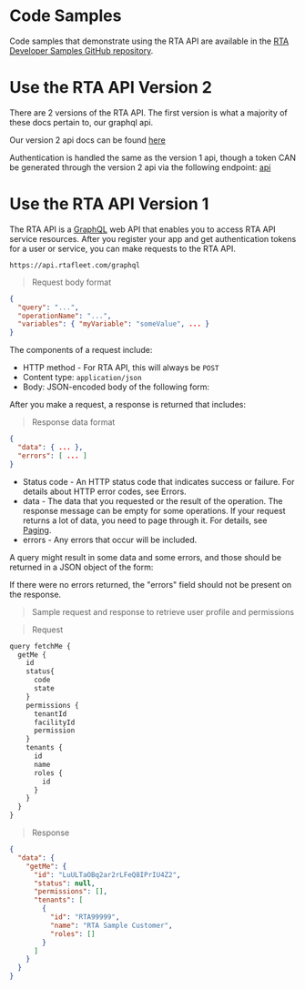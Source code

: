 # Code Samples

Code samples that demonstrate using the RTA API are available in the [RTA Developer Samples GitHub repository](https://github.com/rtafleet/developer-samples).

# Use the RTA API Version 2
There are 2 versions of the RTA API.  The first version is what a majority of these docs pertain to, our graphql api.

Our version 2 api docs can be found [here](https://api.momentum-prd.rtafleet.com/api)

Authentication is handled the same as the version 1 api, though a token CAN be generated through the version 2 api via the following endpoint:
[api](https://api.momentum-prd.rtafleet.com/api/#/Information%20Management%20%3E%20Integrations/getApiToken)

# Use the RTA API Version 1

The RTA API is a [GraphQL](https://graphql.org/) web API that enables you to access RTA API service resources. After you register your app and get authentication tokens for a user or service, you can make requests to the RTA API.

`https://api.rtafleet.com/graphql`

> Request body format

```json
{
  "query": "...",
  "operationName": "...",
  "variables": { "myVariable": "someValue", ... }
}
```

The components of a request include:

- HTTP method - For RTA API, this will always be `POST`
- Content type: `application/json`
- Body: JSON-encoded body of the following form:

After you make a request, a response is returned that includes:

> Response data format

```json
{
  "data": { ... },
  "errors": [ ... ]
}
```

- Status code - An HTTP status code that indicates success or failure. For details about HTTP error codes, see Errors.
- data - The data that you requested or the result of the operation. The response message can be empty for some operations. If your request returns a lot of data, you need to page through it. For details, see [Paging](#paging).
- errors - Any errors that occur will be included.

A query might result in some data and some errors, and those should be returned in a JSON object of the form:

If there were no errors returned, the "errors" field should not be present on the response.

> Sample request and response to retrieve user profile and permissions

> Request

```javascript
query fetchMe {
  getMe {
    id
    status{
      code
      state
    }
    permissions {
      tenantId
      facilityId
      permission
    }
    tenants {
      id
      name
      roles {
        id
      }
    }
  }
}
```

> Response

```json
{
  "data": {
    "getMe": {
      "id": "LuULTaOBq2ar2rLFeQ8IPrIU4Z2",
      "status": null,
      "permissions": [],
      "tenants": [
        {
          "id": "RTA99999",
          "name": "RTA Sample Customer",
          "roles": []
        }
      ]
    }
  }
}
```
